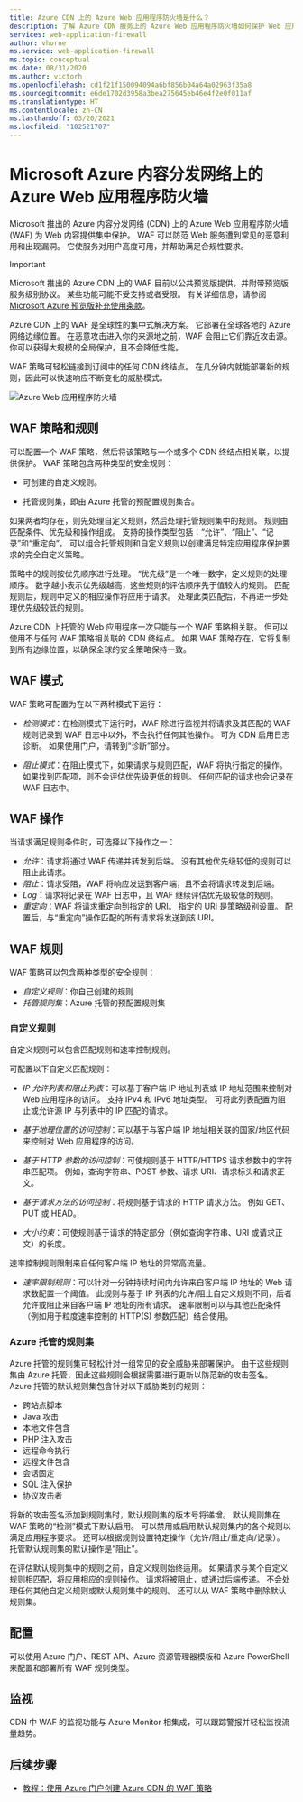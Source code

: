 ```yaml
---
title: Azure CDN 上的 Azure Web 应用程序防火墙是什么？
description: 了解 Azure CDN 服务上的 Azure Web 应用程序防火墙如何保护 Web 应用程序免受恶意攻击。
services: web-application-firewall
author: vhorne
ms.service: web-application-firewall
ms.topic: conceptual
ms.date: 08/31/2020
ms.author: victorh
ms.openlocfilehash: cd1f21f150094094a6bf856b04a64a02963f35a8
ms.sourcegitcommit: e6de1702d3958a3bea275645eb46e4f2e0f011af
ms.translationtype: HT
ms.contentlocale: zh-CN
ms.lasthandoff: 03/20/2021
ms.locfileid: "102521707"
---
```

# <a name="azure-web-application-firewall-on-azure-content-delivery-network-from-microsoft"></a>Microsoft Azure 内容分发网络上的 Azure Web 应用程序防火墙

Microsoft 推出的 Azure 内容分发网络 (CDN) 上的 Azure Web 应用程序防火墙 (WAF) 为 Web 内容提供集中保护。 WAF 可以防范 Web 服务遭到常见的恶意利用和出现漏洞。 它使服务对用户高度可用，并帮助满足合规性要求。

> [!IMPORTANT]
> Microsoft 推出的 Azure CDN 上的 WAF 目前以公共预览版提供，并附带预览版服务级别协议。 某些功能可能不受支持或者受限。  有关详细信息，请参阅 [Microsoft Azure 预览版补充使用条款](https://azure.microsoft.com/support/legal/preview-supplemental-terms/)。

Azure CDN 上的 WAF 是全球性的集中式解决方案。 它部署在全球各地的 Azure 网络边缘位置。 在恶意攻击进入你的来源地之前，WAF 会阻止它们靠近攻击源。 你可以获得大规模的全局保护，且不会降低性能。 

WAF 策略可轻松链接到订阅中的任何 CDN 终结点。 在几分钟内就能部署新的规则，因此可以快速响应不断变化的威胁模式。

![Azure Web 应用程序防火墙](../media/cdn-overview/waf-cdn-overview.png)

## <a name="waf-policy-and-rules"></a>WAF 策略和规则

可以配置一个 WAF 策略，然后将该策略与一个或多个 CDN 终结点相关联，以提供保护。 WAF 策略包含两种类型的安全规则：

- 可创建的自定义规则。

- 托管规则集，即由 Azure 托管的预配置规则集合。

如果两者均存在，则先处理自定义规则，然后处理托管规则集中的规则。 规则由匹配条件、优先级和操作组成。 支持的操作类型包括：“允许”、“阻止”、“记录”和“重定向”。 可以组合托管规则和自定义规则以创建满足特定应用程序保护要求的完全自定义策略。

策略中的规则按优先顺序进行处理。 “优先级”是一个唯一数字，定义规则的处理顺序。 数字越小表示优先级越高，这些规则的评估顺序先于值较大的规则。 匹配规则后，规则中定义的相应操作将应用于请求。 处理此类匹配后，不再进一步处理优先级较低的规则。

Azure CDN 上托管的 Web 应用程序一次只能与一个 WAF 策略相关联。 但可以使用不与任何 WAF 策略相关联的 CDN 终结点。 如果 WAF 策略存在，它将复制到所有边缘位置，以确保全球的安全策略保持一致。

## <a name="waf-modes"></a>WAF 模式

WAF 策略可配置为在以下两种模式下运行：

- *检测模式*：在检测模式下运行时，WAF 除进行监视并将请求及其匹配的 WAF 规则记录到 WAF 日志中以外，不会执行任何其他操作。 可为 CDN 启用日志诊断。 如果使用门户，请转到“诊断”部分。

- *阻止模式*：在阻止模式下，如果请求与规则匹配，WAF 将执行指定的操作。 如果找到匹配项，则不会评估优先级更低的规则。 任何匹配的请求也会记录在 WAF 日志中。

## <a name="waf-actions"></a>WAF 操作

当请求满足规则条件时，可选择以下操作之一：

- *允许*：请求将通过 WAF 传递并转发到后端。 没有其他优先级较低的规则可以阻止此请求。
- *阻止*：请求受阻，WAF 将响应发送到客户端，且不会将请求转发到后端。
- *Log*：请求将记录在 WAF 日志中，且 WAF 继续评估优先级较低的规则。
- *重定向*：WAF 将请求重定向到指定的 URI。 指定的 URI 是策略级别设置。 配置后，与“重定向”操作匹配的所有请求将发送到该 URI。

## <a name="waf-rules"></a>WAF 规则

WAF 策略可以包含两种类型的安全规则：

- *自定义规则*：你自己创建的规则 
- *托管规则集*：Azure 托管的预配置规则集

### <a name="custom-rules"></a>自定义规则

自定义规则可以包含匹配规则和速率控制规则。

可配置以下自定义匹配规则：

- *IP 允许列表和阻止列表*：可以基于客户端 IP 地址列表或 IP 地址范围来控制对 Web 应用程序的访问。 支持 IPv4 和 IPv6 地址类型。 可将此列表配置为阻止或允许源 IP 与列表中的 IP 匹配的请求。

- *基于地理位置的访问控制*：可以基于与客户端 IP 地址相关联的国家/地区代码来控制对 Web 应用程序的访问。

- *基于 HTTP 参数的访问控制*：可使规则基于 HTTP/HTTPS 请求参数中的字符串匹配项。  例如，查询字符串、POST 参数、请求 URI、请求标头和请求正文。

- *基于请求方法的访问控制*：将规则基于请求的 HTTP 请求方法。 例如 GET、PUT 或 HEAD。

- *大小约束*：可使规则基于请求的特定部分（例如查询字符串、URI 或请求正文）的长度。

速率控制规则限制来自任何客户端 IP 地址的异常高流量。

- *速率限制规则*：可以针对一分钟持续时间内允许来自客户端 IP 地址的 Web 请求数配置一个阈值。 此规则与基于 IP 列表的允许/阻止自定义规则不同，后者允许或阻止来自客户端 IP 地址的所有请求。 速率限制可以与其他匹配条件（例如用于粒度速率控制的 HTTP(S) 参数匹配）结合使用。

### <a name="azure-managed-rule-sets"></a>Azure 托管的规则集

Azure 托管的规则集可轻松针对一组常见的安全威胁来部署保护。 由于这些规则集由 Azure 托管，因此这些规则会根据需要进行更新以防范新的攻击签名。 Azure 托管的默认规则集包含针对以下威胁类别的规则：

- 跨站点脚本
- Java 攻击
- 本地文件包含
- PHP 注入攻击
- 远程命令执行
- 远程文件包含
- 会话固定
- SQL 注入保护
- 协议攻击者

将新的攻击签名添加到规则集时，默认规则集的版本号将递增。
默认规则集在 WAF 策略的“检测”模式下默认启用。 可以禁用或启用默认规则集内的各个规则以满足应用程序要求。 还可以根据规则设置特定操作（允许/阻止/重定向/记录）。 托管默认规则集的默认操作是“阻止”。

在评估默认规则集中的规则之前，自定义规则始终适用。 如果请求与某个自定义规则相匹配，将应用相应的规则操作。 请求将被阻止，或通过后端传递。 不会处理任何其他自定义规则或默认规则集中的规则。 还可以从 WAF 策略中删除默认规则集。

## <a name="configuration"></a>配置

可以使用 Azure 门户、REST API、Azure 资源管理器模板和 Azure PowerShell 来配置和部署所有 WAF 规则类型。

## <a name="monitoring"></a>监视

CDN 中 WAF 的监视功能与 Azure Monitor 相集成，可以跟踪警报并轻松监视流量趋势。

## <a name="next-steps"></a>后续步骤

- [教程：使用 Azure 门户创建 Azure CDN 的 WAF 策略](waf-cdn-create-portal.md)
